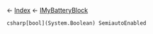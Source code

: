 ← [Index](Api-Index) ← [IMyBatteryBlock](Sandbox.ModAPI.Ingame.IMyBatteryBlock)

```csharp[bool](System.Boolean) SemiautoEnabled```